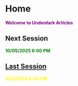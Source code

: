 # Home

**<p style="color:purple">Welcome to Underdark Articles</p>**

## **Next Session**

**<p style="color:green">10/05/2025 6:00 PM</p>**


## **[Last Session](https://underdarkarticles.com/sessions/session-two/)**

**<p style="color:yellow">9/21/2025 6:00 PM</p>**





